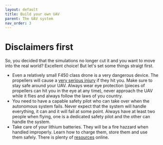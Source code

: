 ```yaml
---
layout: default
title: Build your own UAV
parent: The UAV system
nav_order: 3
---
```


# Disclaimers first

So, you decided that the simulations no longer cut it and you want to move into the real world? Excellent choice! But let's set some things straigt first.
- Even a relatively small F450 class drone is a very dangerous device. The propellers will cause a [very serious injury](https://www.youtube.com/watch?v=ch1SnP41tx0) if they hit you. Make sure to stay safe around your UAV. Always wear eye protection (pieces of propellers can hit you in the eye at any time), never approach the UAV while it flies and always follow the laws of you country.
- You need to have a capable safety pilot who can take over when the autonomous system fails. Never expect that the system will handle everything, it can and it will fail at some point. Always have at least two people when flying, one is a dedicated safety pilot and the other can handle the system.
- Take care of your lithium batteries. They will be a fire hazzard when handled improperly. Learn how to charge them, store them and use them safely. There is plenty of [resources](https://www.cnydrones.org/lipo-batteries-and-safety-for-beginners/#:~:text=A%20LiPo%20battery%20is%20designed,dangerous%20and%20eventually%20cause%20fire) online.


